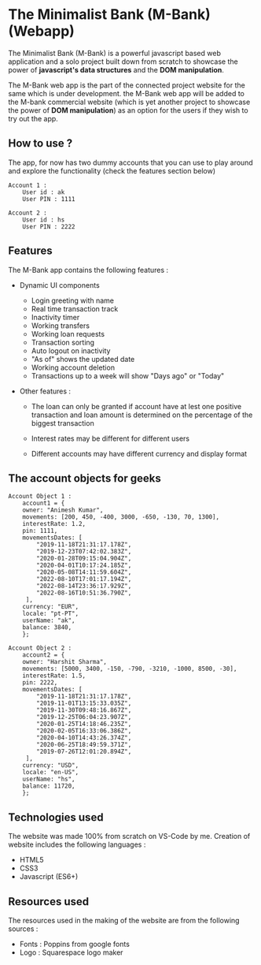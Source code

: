 # The Minimalist Bank (M-Bank) (Webapp)

The Minimalist Bank (M-Bank) is a powerful javascript based web application and a solo project built down from scratch to showcase the power of **javascript's data structures** and the **DOM manipulation**.

The M-Bank web app is the part of the connected project website for the same which is under development. the M-Bank web app will be added to the M-bank commercial website (which is yet another project to showcase the power of **DOM manipulation**) as an option for the users if they wish to try out the app.

## How to use ?

The app, for now has two dummy accounts that you can use to play around and explore the functionality (check the features section below)

    Account 1 :
        User id : ak
        User PIN : 1111

    Account 2 :
        User id : hs
        User PIN : 2222

## Features

The M-Bank app contains the following features :

- Dynamic UI components

  - Login greeting with name
  - Real time transaction track
  - Inactivity timer
  - Working transfers
  - Working loan requests
  - Transaction sorting
  - Auto logout on inactivity
  - "As of" shows the updated date
  - Working account deletion
  - Transactions up to a week will show "Days ago" or "Today"

- Other features :

  - The loan can only be granted if account have at lest one positive transaction and loan amount is determined on the percentage of the biggest transaction

  - Interest rates may be different for different users

  - Different accounts may have different currency and display format

## The account objects for geeks

    Account Object 1 :
        account1 = {
        owner: "Animesh Kumar",
        movements: [200, 450, -400, 3000, -650, -130, 70, 1300],
        interestRate: 1.2,
        pin: 1111,
        movementsDates: [
            "2019-11-18T21:31:17.178Z",
            "2019-12-23T07:42:02.383Z",
            "2020-01-28T09:15:04.904Z",
            "2020-04-01T10:17:24.185Z",
            "2020-05-08T14:11:59.604Z",
            "2022-08-10T17:01:17.194Z",
            "2022-08-14T23:36:17.929Z",
            "2022-08-16T10:51:36.790Z",
         ],
        currency: "EUR",
        locale: "pt-PT",
        userName: "ak",
        balance: 3840,
        };

    Account Object 2 :
        account2 = {
        owner: "Harshit Sharma",
        movements: [5000, 3400, -150, -790, -3210, -1000, 8500, -30],
        interestRate: 1.5,
        pin: 2222,
        movementsDates: [
            "2019-11-18T21:31:17.178Z",
            "2019-11-01T13:15:33.035Z",
            "2019-11-30T09:48:16.867Z",
            "2019-12-25T06:04:23.907Z",
            "2020-01-25T14:18:46.235Z",
            "2020-02-05T16:33:06.386Z",
            "2020-04-10T14:43:26.374Z",
            "2020-06-25T18:49:59.371Z",
            "2019-07-26T12:01:20.894Z",
         ],
        currency: "USD",
        locale: "en-US",
        userName: "hs",
        balance: 11720,
        };

## Technologies used

The website was made 100% from scratch on VS-Code by me. Creation of website includes the following languages :

- HTML5
- CSS3
- Javascript (ES6+)

## Resources used

The resources used in the making of the website are from the following sources :

- Fonts : Poppins from google fonts
- Logo : Squarespace logo maker
